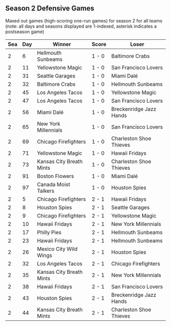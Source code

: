 ## Season 2 Defensive Games



Maxed out games (high-scoring one-run games) for season 2 for all teams (note: all days and seasons displayed are 1-indexed, asterisk indicates a postseason game)


| Sea | Day | Winner | Score | Loser | 
| ------ |------ |------ |------ |------ |
| 2 | 6 | Hellmouth Sunbeams | 1 - 0 | Baltimore Crabs | 
| 2 | 11 | Yellowstone Magic | 1 - 0 | San Francisco Lovers | 
| 2 | 31 | Seattle Garages | 1 - 0 | Miami Dalé | 
| 2 | 32 | Baltimore Crabs | 1 - 0 | Hellmouth Sunbeams | 
| 2 | 45 | Los Angeles Tacos | 1 - 0 | Yellowstone Magic | 
| 2 | 47 | Los Angeles Tacos | 1 - 0 | San Francisco Lovers | 
| 2 | 56 | Miami Dalé | 1 - 0 | Breckenridge Jazz Hands | 
| 2 | 65 | New York Millennials | 1 - 0 | San Francisco Lovers | 
| 2 | 69 | Chicago Firefighters | 1 - 0 | Charleston Shoe Thieves | 
| 2 | 71 | Yellowstone Magic | 1 - 0 | Hawaii Fridays | 
| 2 | 73 | Kansas City Breath Mints | 1 - 0 | Charleston Shoe Thieves | 
| 2 | 91 | Boston Flowers | 1 - 0 | Miami Dalé | 
| 2 | 97 | Canada Moist Talkers | 1 - 0 | Houston Spies | 
| 2 | 5 | Chicago Firefighters | 2 - 1 | Hawaii Fridays | 
| 2 | 8 | Houston Spies | 2 - 1 | Seattle Garages | 
| 2 | 9 | Chicago Firefighters | 2 - 1 | Yellowstone Magic | 
| 2 | 10 | Hawaii Fridays | 2 - 1 | New York Millennials | 
| 2 | 17 | Philly Pies | 2 - 1 | Hellmouth Sunbeams | 
| 2 | 23 | Hawaii Fridays | 2 - 1 | Hellmouth Sunbeams | 
| 2 | 26 | Mexico City Wild Wings | 2 - 1 | Houston Spies | 
| 2 | 32 | Los Angeles Tacos | 2 - 1 | Chicago Firefighters | 
| 2 | 35 | Kansas City Breath Mints | 2 - 1 | New York Millennials | 
| 2 | 38 | Hawaii Fridays | 2 - 1 | San Francisco Lovers | 
| 2 | 43 | Houston Spies | 2 - 1 | Breckenridge Jazz Hands | 
| 2 | 44 | Kansas City Breath Mints | 2 - 1 | Charleston Shoe Thieves | 


